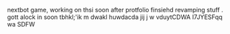 nextbot game, working on thsi soon after protfolio finsiehd revamping stuff
.
gott alock in soon tbhkl;'ik
m
dwakl
huwdacda
jij
j
w
vduytCDWA
I7JYESFqq
wa
SDFW
